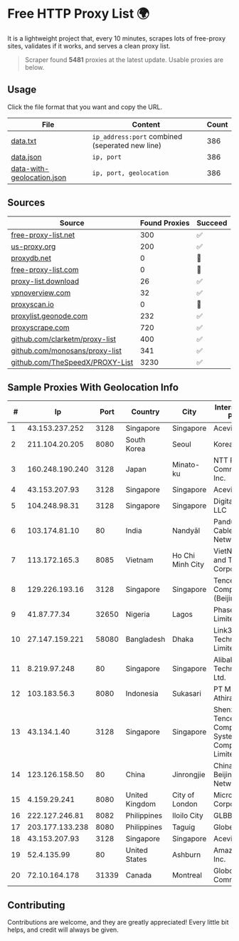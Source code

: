 
# Free HTTP Proxy List 🌍

It is a lightweight project that, every 10 minutes, scrapes lots of free-proxy sites, validates if it works, and serves a clean proxy list.


> Scraper found **5481** proxies at the latest update. Usable proxies are below.

## Usage

Click the file format that you want and copy the URL.


|File|Content|Count|
|----|-------|-----|
|[data.txt](https://raw.githubusercontent.com/themiralay/Proxy-List-World/master/data.txt)|`ip_address:port` combined (seperated new line)|386|
|[data.json](https://raw.githubusercontent.com/themiralay/Proxy-List-World/master/data.json)|`ip, port`|386|
|[data-with-geolocation.json](https://raw.githubusercontent.com/themiralay/Proxy-List-World/master/data-with-geolocation.json)|`ip, port, geolocation`|386|

## Sources

|Source|Found Proxies|Succeed|
|------|-------------|-------|
|[free-proxy-list.net](https://free-proxy-list.net)|300|✅|
|[us-proxy.org](https://www.us-proxy.org)|200|✅|
|[proxydb.net](http://proxydb.net)|0|🚫|
|[free-proxy-list.com](https://free-proxy-list.com/?page=&port=&type%5B%5D=http&type%5B%5D=https&up_time=0&search=Search)|0|🚫|
|[proxy-list.download](https://www.proxy-list.download/HTTP)|26|✅|
|[vpnoverview.com](https://vpnoverview.com/privacy/anonymous-browsing/free-proxy-servers)|32|✅|
|[proxyscan.io](https://www.proxyscan.io)|0|🚫|
|[proxylist.geonode.com](https://proxylist.geonode.com/api/proxy-list?limit=300&page=1&sort_by=lastChecked&sort_type=desc&protocols=http,https)|232|✅|
|[proxyscrape.com](https://api.proxyscrape.com/v2/?request=displayproxies&protocol=http&timeout=10000&country=all&ssl=all&anonymity=all)|720|✅|
|[github.com/clarketm/proxy-list](https://raw.githubusercontent.com/clarketm/proxy-list/master/proxy-list-raw.txt)|400|✅|
|[github.com/monosans/proxy-list](https://raw.githubusercontent.com/monosans/proxy-list/main/proxies/http.txt)|341|✅|
|[github.com/TheSpeedX/PROXY-List](https://raw.githubusercontent.com/TheSpeedX/PROXY-List/master/http.txt)|3230|✅|


## Sample Proxies With Geolocation Info

|#|Ip|Port|Country|City|Internet Service Provider|
|-|--|----|-------|----|-------------------------|
|1|43.153.237.252|3128|Singapore|Singapore|Aceville Pte.ltd|
|2|211.104.20.205|8080|South Korea|Seoul|Korea Telecom|
|3|160.248.190.240|3128|Japan|Minato-ku|NTT PC Communications, Inc.|
|4|43.153.207.93|3128|Singapore|Singapore|Aceville Pte.ltd|
|5|104.248.98.31|3128|Singapore|Singapore|DigitalOcean, LLC|
|6|103.174.81.10|80|India|Nandyāl|Panduranga Cable & Networks|
|7|113.172.165.3|8085|Vietnam|Ho Chi Minh City|VietNam Post and Telecom Corporation|
|8|129.226.193.16|3128|Singapore|Singapore|Tencent Cloud Computing (Beijing) Co|
|9|41.87.77.34|32650|Nigeria|Lagos|Phase3 Telecom Limited|
|10|27.147.159.221|58080|Bangladesh|Dhaka|Link3 Technologies Limited|
|11|8.219.97.248|80|Singapore|Singapore|Alibaba (US) Technology Co., Ltd.|
|12|103.183.56.3|8080|Indonesia|Sukasari|PT Multi Karya Athira|
|13|43.134.1.40|3128|Singapore|Singapore|Shenzhen Tencent Computer Systems Company Limited|
|14|123.126.158.50|80|China|Jinrongjie|China Unicom Beijing Province Network|
|15|4.159.29.241|8080|United Kingdom|City of London|Microsoft Corporation|
|16|222.127.246.81|8082|Philippines|Iloilo City|GLBB|
|17|203.177.133.238|8080|Philippines|Taguig|Globe Telecom|
|18|43.153.207.93|3128|Singapore|Singapore|Aceville Pte.ltd|
|19|52.4.135.99|80|United States|Ashburn|Amazon.com, Inc.|
|20|72.10.164.178|31339|Canada|Montreal|GloboTech Communications|



## Contributing

Contributions are welcome, and they are greatly appreciated! Every
little bit helps, and credit will always be given.


